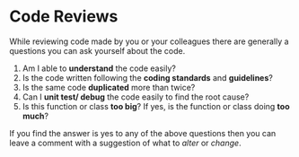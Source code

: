 <h1>Code Reviews</h1>
While reviewing code made by you or your colleagues there are generally a questions you can ask yourself about the code.

1. Am I able to **understand** the code easily?
2. Is the code written following the **coding standards** and **guidelines**?
3. Is the same code **duplicated** more than twice?
4. Can I **unit test/ debug** the code easily to find the root cause?
5. Is this function or class **too big**? If yes, is the function or class doing **too much**?

If you find the answer is yes to any of the above questions then you can leave a comment with a suggestion of what to *alter* or *change*.
